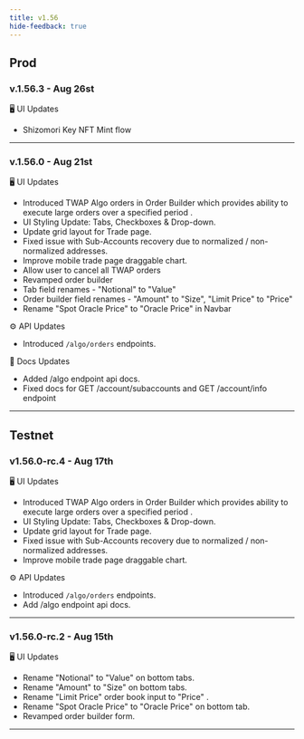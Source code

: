 ```yaml
---
title: v1.56
hide-feedback: true
---
```


## Prod

### v.1.56.3 - Aug 26st

🖥️  UI Updates

* Shizomori Key NFT Mint flow

***

### v.1.56.0 - Aug 21st

🖥️  UI Updates

* Introduced TWAP Algo orders in Order Builder which provides ability to execute large orders over a specified period .
* UI Styling Update: Tabs, Checkboxes & Drop-down.
* Update grid layout for Trade page.
* Fixed issue with Sub-Accounts recovery due to normalized / non-normalized addresses.
* Improve mobile trade page draggable chart.
* Allow user to cancel all TWAP orders
* Revamped order builder
* Tab field renames - "Notional" to "Value"
* Order builder field renames -  "Amount" to "Size",  "Limit Price" to  "Price"
* Rename "Spot Oracle Price" to "Oracle Price" in Navbar

⚙️ API Updates

* Introduced `/algo/orders` endpoints.

📔 Docs Updates

* Added /algo endpoint api docs.
* Fixed docs for GET /account/subaccounts and GET /account/info endpoint

***

## Testnet

### v1.56.0-rc.4 - Aug 17th

🖥️  UI Updates

* Introduced TWAP Algo orders in Order Builder which provides ability to execute large orders over a specified period .
* UI Styling Update: Tabs, Checkboxes & Drop-down.
* Update grid layout for Trade page.
* Fixed issue with Sub-Accounts recovery due to normalized / non-normalized addresses.
* Improve mobile trade page draggable chart.

⚙️ API Updates

* Introduced `/algo/orders` endpoints.
* Add /algo endpoint api docs.

***

### v1.56.0-rc.2 - Aug 15th

🖥️  UI Updates

* Rename "Notional" to "Value" on bottom tabs.
* Rename "Amount" to "Size" on bottom tabs.
* Rename "Limit Price" order book input to "Price" .
* Rename "Spot Oracle Price" to "Oracle Price" on bottom tab.
* Revamped order builder form.

***



